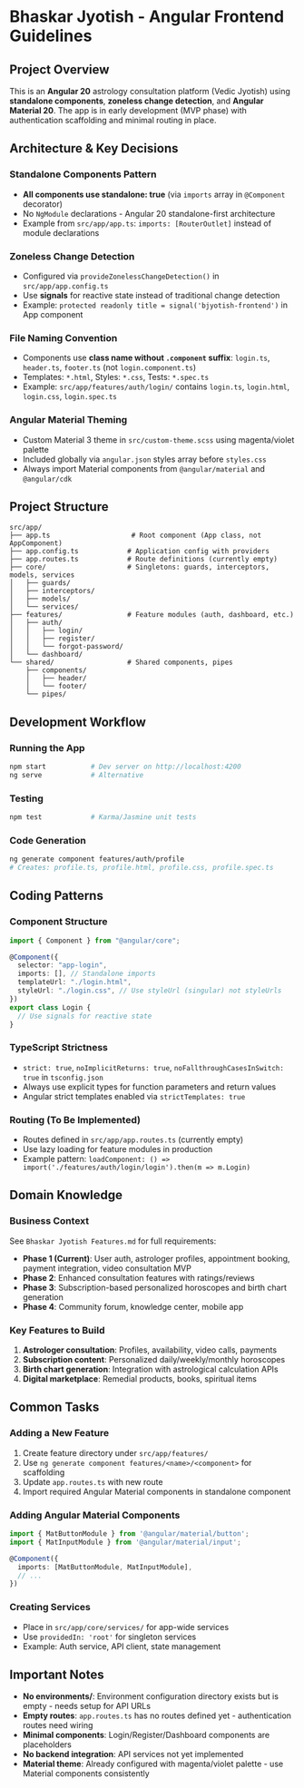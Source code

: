 # Bhaskar Jyotish - Angular Frontend Guidelines

## Project Overview

This is an **Angular 20** astrology consultation platform (Vedic Jyotish) using **standalone components**, **zoneless change detection**, and **Angular Material 20**. The app is in early development (MVP phase) with authentication scaffolding and minimal routing in place.

## Architecture & Key Decisions

### Standalone Components Pattern

- **All components use standalone: true** (via `imports` array in `@Component` decorator)
- No `NgModule` declarations - Angular 20 standalone-first architecture
- Example from `src/app/app.ts`: `imports: [RouterOutlet]` instead of module declarations

### Zoneless Change Detection

- Configured via `provideZonelessChangeDetection()` in `src/app/app.config.ts`
- Use **signals** for reactive state instead of traditional change detection
- Example: `protected readonly title = signal('bjyotish-frontend')` in App component

### File Naming Convention

- Components use **class name without `.component` suffix**: `login.ts`, `header.ts`, `footer.ts` (not `login.component.ts`)
- Templates: `*.html`, Styles: `*.css`, Tests: `*.spec.ts`
- Example: `src/app/features/auth/login/` contains `login.ts`, `login.html`, `login.css`, `login.spec.ts`

### Angular Material Theming

- Custom Material 3 theme in `src/custom-theme.scss` using magenta/violet palette
- Included globally via `angular.json` styles array before `styles.css`
- Always import Material components from `@angular/material` and `@angular/cdk`

## Project Structure

```
src/app/
├── app.ts                    # Root component (App class, not AppComponent)
├── app.config.ts            # Application config with providers
├── app.routes.ts            # Route definitions (currently empty)
├── core/                    # Singletons: guards, interceptors, models, services
│   ├── guards/
│   ├── interceptors/
│   ├── models/
│   └── services/
├── features/                # Feature modules (auth, dashboard, etc.)
│   ├── auth/
│   │   ├── login/
│   │   ├── register/
│   │   └── forgot-password/
│   └── dashboard/
└── shared/                  # Shared components, pipes
    ├── components/
    │   ├── header/
    │   └── footer/
    └── pipes/
```

## Development Workflow

### Running the App

```bash
npm start           # Dev server on http://localhost:4200
ng serve            # Alternative
```

### Testing

```bash
npm test            # Karma/Jasmine unit tests
```

### Code Generation

```bash
ng generate component features/auth/profile
# Creates: profile.ts, profile.html, profile.css, profile.spec.ts
```

## Coding Patterns

### Component Structure

```typescript
import { Component } from "@angular/core";

@Component({
  selector: "app-login",
  imports: [], // Standalone imports
  templateUrl: "./login.html",
  styleUrl: "./login.css", // Use styleUrl (singular) not styleUrls
})
export class Login {
  // Use signals for reactive state
}
```

### TypeScript Strictness

- `strict: true`, `noImplicitReturns: true`, `noFallthroughCasesInSwitch: true` in `tsconfig.json`
- Always use explicit types for function parameters and return values
- Angular strict templates enabled via `strictTemplates: true`

### Routing (To Be Implemented)

- Routes defined in `src/app/app.routes.ts` (currently empty)
- Use lazy loading for feature modules in production
- Example pattern: `loadComponent: () => import('./features/auth/login/login').then(m => m.Login)`

## Domain Knowledge

### Business Context

See `Bhaskar Jyotish Features.md` for full requirements:

- **Phase 1 (Current)**: User auth, astrologer profiles, appointment booking, payment integration, video consultation MVP
- **Phase 2**: Enhanced consultation features with ratings/reviews
- **Phase 3**: Subscription-based personalized horoscopes and birth chart generation
- **Phase 4**: Community forum, knowledge center, mobile app

### Key Features to Build

1. **Astrologer consultation**: Profiles, availability, video calls, payments
2. **Subscription content**: Personalized daily/weekly/monthly horoscopes
3. **Birth chart generation**: Integration with astrological calculation APIs
4. **Digital marketplace**: Remedial products, books, spiritual items

## Common Tasks

### Adding a New Feature

1. Create feature directory under `src/app/features/`
2. Use `ng generate component features/<name>/<component>` for scaffolding
3. Update `app.routes.ts` with new route
4. Import required Angular Material components in standalone component

### Adding Angular Material Components

```typescript
import { MatButtonModule } from '@angular/material/button';
import { MatInputModule } from '@angular/material/input';

@Component({
  imports: [MatButtonModule, MatInputModule],
  // ...
})
```

### Creating Services

- Place in `src/app/core/services/` for app-wide services
- Use `providedIn: 'root'` for singleton services
- Example: Auth service, API client, state management

## Important Notes

- **No environments/**: Environment configuration directory exists but is empty - needs setup for API URLs
- **Empty routes**: `app.routes.ts` has no routes defined yet - authentication routes need wiring
- **Minimal components**: Login/Register/Dashboard components are placeholders
- **No backend integration**: API services not yet implemented
- **Material theme**: Already configured with magenta/violet palette - use Material components consistently
